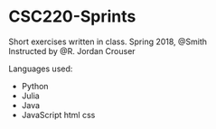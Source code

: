# CSC220-Sprints
Short exercises written in class. Spring 2018, @Smith\
Instructed by @R. Jordan Crouser

Languages used:
- Python
- Julia
- Java
- JavaScript html css
